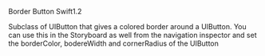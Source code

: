 Border Button Swift1.2

Subclass of UIButton that gives a colored border around a UIButton. You can use this in the Storyboard as well from the navigation inspector and set the borderColor, bodereWidth and cornerRadius of the UIButton
